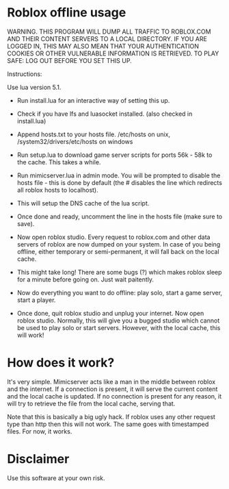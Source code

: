 Roblox offline usage 
====================

WARNING.
THIS PROGRAM WILL DUMP ALL TRAFFIC TO ROBLOX.COM AND THEIR CONTENT SERVERS TO A LOCAL DIRECTORY. IF YOU ARE LOGGED IN, THIS MAY ALSO MEAN THAT YOUR AUTHENTICATION COOKIES OR OTHER VULNERABLE INFORMATION IS RETRIEVED. 
TO PLAY SAFE: LOG OUT BEFORE YOU SET THIS UP.

Instructions:

Use lua version 5.1.

*	Run install.lua for an interactive way of setting this up.

* Check if you have lfs and luasocket installed. (also checked in install.lua)
* Append hosts.txt to your hosts file. /etc/hosts on unix, /system32/drivers/etc/hosts on windows
* Run setup.lua to download game server scripts for ports 56k - 58k to the cache. This takes a while.
* Run mimicserver.lua in admin mode. You will be prompted to disable the hosts file - this is done by default (the # disables the line which redirects all roblox hosts to localhost). 
* This will setup the DNS cache of the lua script.
* Once done and ready, uncomment the line in the hosts file (make sure to save).
* Now open roblox studio. Every request to roblox.com and other data servers of roblox are now dumped on your system. In case of you being offline, either temporary or semi-permanent, it will fall back on the local cache.
* This might take long! There are some bugs (?) which makes roblox sleep for a minute before going on. Just wait paitently.
* Now do everything you want to do offline: play solo, start a game server, start a player.
* Once done, quit roblox studio and unplug your internet. Now open roblox studio. Normally, this will give you a bugged studio which cannot be used to play solo or start servers. However, with the local cache, this will work!




How does it work?
=================

It's very simple. Mimicserver acts like a man in the middle between roblox and the internet. If a connection is present, it will serve the current content and the local cache is updated. If no connection is present for any reason, it will try to retrieve the file from the local cache, serving that.

Note that this is basically a big ugly hack. If roblox uses any other request type than http then this will not work. The same goes with timestamped files. For now, it works.

Disclaimer 
==========

Use this software at your own risk.